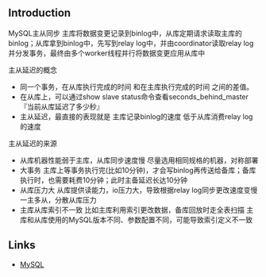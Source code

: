 ## Introduction



MySQL主从同步
主库将数据变更记录到binlog中，从库定期请求读取主库的binlog；从库拿到binlog中，先写到relay log中，并由coordinator读取relay log并分发事务，最终由多个worker线程并行将数据变更应用从库中

主从延迟的概念
- 同一个事务，在从库执行完成的时间 和在主库执行完成的时间 之间的差值。
- 在从库上，可以通过show slave status命令查看seconds_behind_master『当前从库延迟了多少秒』
- 主从延迟，最直接的表现就是 主库记录binlog的速度 低于从库消费relay log的速度

主从延迟的来源
- 从库机器性能弱于主库，从库同步速度慢
  尽量选用相同规格的机器，对称部署
- 大事务
  主库上等事务执行完(比如10分钟)，才会写binlog再传送给备库；备库执行时，也需要耗费10分钟；此时主备延迟长达10分钟
- 从库压力大
  从库提供读能力，io压力大，导致根据relay log同步更改速度变慢
  一主多从，分散从库压力
- 主库从库索引不一致
  比如主库利用索引更改数据，备库回放时走全表扫描
  主库和从库使用的MySQL版本不同、参数配置不同，可能导致索引定义不一致





## Links

- [MySQL](/docs/CS/DB/MySQL/MySQL.md)

